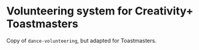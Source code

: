 # Volunteering system for Creativity+ Toastmasters

Copy of `dance-volunteering`, but adapted for Toastmasters.
